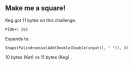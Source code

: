 ## Make me a square!

Keg got 11 bytes on this challenge. 

    P[DD+\ }S3

Expands to:

    Shape(Palindromise(Add(Double(Double(input)), " ")), 3)

10 bytes (Ket) vs 11 bytes (Keg) .
